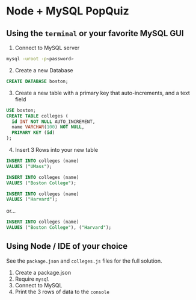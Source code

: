# Node + MySQL PopQuiz

## Using the `terminal` or your favorite MySQL GUI
1. Connect to MySQL server
```bash
mysql -uroot -p<password>
```

2. Create a new Database
```sql
CREATE DATABASE boston;
```

3. Create a new table with a primary key that auto-increments, and a text field
```sql
USE boston;
CREATE TABLE colleges (
  id INT NOT NULL AUTO_INCREMENT,
  name VARCHAR(100) NOT NULL,
  PRIMARY KEY (id)
);
```

4. Insert 3 Rows into your new table
```sql
INSERT INTO colleges (name)
VALUES ("UMass");

INSERT INTO colleges (name)
VALUES ("Boston College");

INSERT INTO colleges (name)
VALUES ("Harvard");
```
or...
```sql
INSERT INTO colleges (name)
VALUES ("Boston College"), ("Harvard");
```

## Using Node / IDE of your choice
See the `package.json` and `colleges.js` files for the full solution.

1. Create a package.json
2. Require `mysql`
3. Connect to MySQL
4. Print the 3 rows of data to the `console`
